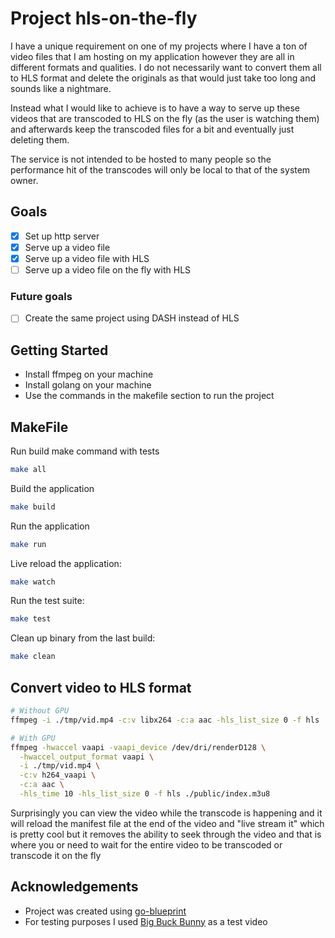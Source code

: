 # Project hls-on-the-fly

I have a unique requirement on one of my projects where I have a ton of video files that I am hosting on my application however they are all in different formats and qualities. I do not necessarily want to convert them all to HLS format and delete the originals as that would just take too long and sounds like a nightmare.

Instead what I would like to achieve is to have a way to serve up these videos that are transcoded to HLS on the fly (as the user is watching them) and afterwards keep the transcoded files for a bit and eventually just deleting them.

The service is not intended to be hosted to many people so the performance hit of the transcodes will only be local to that of the system owner.

## Goals

- [x] Set up http server
- [x] Serve up a video file
- [x] Serve up a video file with HLS
- [ ] Serve up a video file on the fly with HLS

### Future goals

- [ ] Create the same project using DASH instead of HLS

## Getting Started

- Install ffmpeg on your machine
- Install golang on your machine
- Use the commands in the makefile section to run the project

## MakeFile

Run build make command with tests
```bash
make all
```

Build the application
```bash
make build
```

Run the application
```bash
make run
```

Live reload the application:
```bash
make watch
```

Run the test suite:
```bash
make test
```

Clean up binary from the last build:
```bash
make clean
```

## Convert video to HLS format

```bash
# Without GPU
ffmpeg -i ./tmp/vid.mp4 -c:v libx264 -c:a aac -hls_list_size 0 -f hls ./public/index.m3u8

# With GPU
ffmpeg -hwaccel vaapi -vaapi_device /dev/dri/renderD128 \
  -hwaccel_output_format vaapi \
  -i ./tmp/vid.mp4 \
  -c:v h264_vaapi \
  -c:a aac \
  -hls_time 10 -hls_list_size 0 -f hls ./public/index.m3u8
```

Surprisingly you can view the video while the transcode is happening and it will reload the manifest file at the end of the video and "live stream it" which is pretty cool but it removes the ability to seek through the video and that is where you or need to wait for the entire video to be transcoded or transcode it on the fly

## Acknowledgements

- Project was created using [go-blueprint](https://github.com/Melkeydev/go-blueprint)
- For testing purposes I used [Big Buck Bunny](https://peach.blender.org/) as a test video